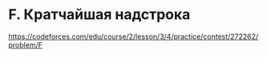 # F. Кратчайшая надстрока

https://codeforces.com/edu/course/2/lesson/3/4/practice/contest/272262/problem/F
